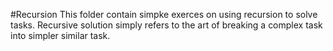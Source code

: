 #Recursion
This folder contain simpke exerces on using recursion to solve tasks.
Recursive solution simply refers to the art of breaking a complex task into simpler similar task.
